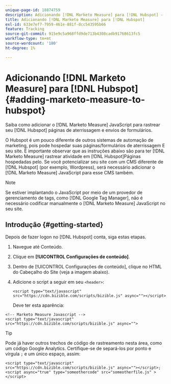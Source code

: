 ```yaml
---
unique-page-id: 18874759
description: Adicionando [!DNL Marketo Measure] para [!DNL Hubspot] - [!DNL Marketo Measure]
title: Adicionando [!DNL Marketo Measure] para [!DNL Hubspot]
exl-id: 633e7ef7-7959-461e-881f-dcc543595b66
feature: Tracking
source-git-commit: 915e9c5a968ffd9de713b4308cadb91768613fc5
workflow-type: tm+mt
source-wordcount: '180'
ht-degree: 1%

---
```


# Adicionando [!DNL Marketo Measure] para [!DNL Hubspot] {#adding-marketo-measure-to-hubspot}

Saiba como adicionar o [!DNL Marketo Measure] JavaScript para rastrear seu [!DNL Hubspot] páginas de aterrissagem e envios de formulários.

O Hubspot é um pouco diferente de outros sistemas de automação de marketing, pois pode hospedar suas páginas/formulários de aterrissagem E seu site. É importante observar que as instruções abaixo são para ter [!DNL Marketo Measure] rastrear atividade em [!DNL Hubspot]Páginas hospedadas pelo. Se você potencializar seu site com um CMS diferente de [!DNL Hubspot] (por exemplo, Wordpress), será necessário adicionar o [!DNL Marketo Measure] JavaScript para esse CMS também.

>[!NOTE]
>
>Se estiver implantando o JavaScript por meio de um provedor de gerenciamento de tags, como [!DNL Google Tag Manager], não é necessário codificar manualmente o [!DNL Marketo Measure] JavaScript no seu site.

## Introdução {#getting-started}

Depois de fazer logon no [!DNL Hubspot] conta, siga estas etapas.

1. Navegue até Conteúdo.

1. Clique em **[!UICONTROL Configurações de conteúdo]**.

1. Dentro de [!UICONTROL Configurações de conteúdo], clique no HTML do Cabeçalho do Site (veja a imagem abaixo).

1. Adicione o script a seguir em seu `<header>`:

   `<script type="text/javascript" src="https://cdn.bizible.com/scripts/bizible.js" async=""></script>`

   Deve ter esta aparência:

```text
<!-- Marketo Measure Javascript -->
<script type="text/javascript" src="https://cdn.bizible.com/scripts/bizible.js" async="">
```

>[!TIP]
>
>Pode já haver outros trechos de código de rastreamento nesta área, como um código Google Analytics. Certifique-se de separá-los por ponto e vírgula `;` e um único espaço, assim:
>
>`<script type="text/javascript" src="https://cdn.bizible.com/scripts/bizible.js" async=""></script>; <script async="true" type="someothercode" src="someotherfile.js" ></script>`
